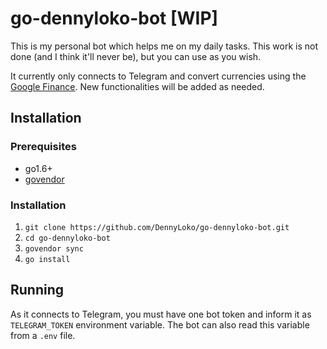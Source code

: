 # go-dennyloko-bot [WIP]
This is my personal bot which helps me on my daily tasks.
This work is not done (and I think it'll never be), but you can use as you wish.

It currently only connects to Telegram and convert currencies using the [Google
Finance](https://www.google.com/finance/converter). New functionalities will be
added as needed.

## Installation
### Prerequisites
- go1.6+
- [govendor](https://github.com/kardianos/govendor)

### Installation
1. `git clone https://github.com/DennyLoko/go-dennyloko-bot.git`
3. `cd go-dennyloko-bot`
4. `govendor sync`
5. `go install`

## Running
As it connects to Telegram, you must have one bot token and inform it as
`TELEGRAM_TOKEN` environment variable. The bot can also read this variable from
a `.env` file.
